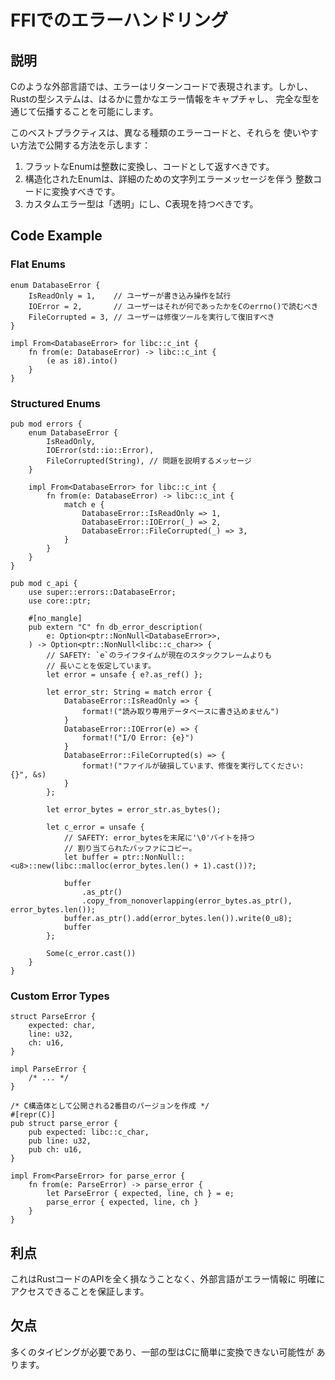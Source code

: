# FFIでのエラーハンドリング

## 説明

Cのような外部言語では、エラーはリターンコードで表現されます。しかし、
Rustの型システムは、はるかに豊かなエラー情報をキャプチャし、
完全な型を通じて伝播することを可能にします。

このベストプラクティスは、異なる種類のエラーコードと、それらを
使いやすい方法で公開する方法を示します：

1. フラットなEnumは整数に変換し、コードとして返すべきです。
2. 構造化されたEnumは、詳細のための文字列エラーメッセージを伴う
   整数コードに変換すべきです。
3. カスタムエラー型は「透明」にし、C表現を持つべきです。

## Code Example

### Flat Enums

```rust,ignore
enum DatabaseError {
    IsReadOnly = 1,    // ユーザーが書き込み操作を試行
    IOError = 2,       // ユーザーはそれが何であったかをCのerrno()で読むべき
    FileCorrupted = 3, // ユーザーは修復ツールを実行して復旧すべき
}

impl From<DatabaseError> for libc::c_int {
    fn from(e: DatabaseError) -> libc::c_int {
        (e as i8).into()
    }
}
```

### Structured Enums

```rust,ignore
pub mod errors {
    enum DatabaseError {
        IsReadOnly,
        IOError(std::io::Error),
        FileCorrupted(String), // 問題を説明するメッセージ
    }

    impl From<DatabaseError> for libc::c_int {
        fn from(e: DatabaseError) -> libc::c_int {
            match e {
                DatabaseError::IsReadOnly => 1,
                DatabaseError::IOError(_) => 2,
                DatabaseError::FileCorrupted(_) => 3,
            }
        }
    }
}

pub mod c_api {
    use super::errors::DatabaseError;
    use core::ptr;

    #[no_mangle]
    pub extern "C" fn db_error_description(
        e: Option<ptr::NonNull<DatabaseError>>,
    ) -> Option<ptr::NonNull<libc::c_char>> {
        // SAFETY: `e`のライフタイムが現在のスタックフレームよりも
        // 長いことを仮定しています。
        let error = unsafe { e?.as_ref() };

        let error_str: String = match error {
            DatabaseError::IsReadOnly => {
                format!("読み取り専用データベースに書き込めません")
            }
            DatabaseError::IOError(e) => {
                format!("I/O Error: {e}")
            }
            DatabaseError::FileCorrupted(s) => {
                format!("ファイルが破損しています、修復を実行してください: {}", &s)
            }
        };

        let error_bytes = error_str.as_bytes();

        let c_error = unsafe {
            // SAFETY: error_bytesを末尾に'\0'バイトを持つ
            // 割り当てられたバッファにコピー。
            let buffer = ptr::NonNull::<u8>::new(libc::malloc(error_bytes.len() + 1).cast())?;

            buffer
                .as_ptr()
                .copy_from_nonoverlapping(error_bytes.as_ptr(), error_bytes.len());
            buffer.as_ptr().add(error_bytes.len()).write(0_u8);
            buffer
        };

        Some(c_error.cast())
    }
}
```

### Custom Error Types

```rust,ignore
struct ParseError {
    expected: char,
    line: u32,
    ch: u16,
}

impl ParseError {
    /* ... */
}

/* C構造体として公開される2番目のバージョンを作成 */
#[repr(C)]
pub struct parse_error {
    pub expected: libc::c_char,
    pub line: u32,
    pub ch: u16,
}

impl From<ParseError> for parse_error {
    fn from(e: ParseError) -> parse_error {
        let ParseError { expected, line, ch } = e;
        parse_error { expected, line, ch }
    }
}
```

## 利点

これはRustコードのAPIを全く損なうことなく、外部言語がエラー情報に
明確にアクセスできることを保証します。

## 欠点

多くのタイピングが必要であり、一部の型はCに簡単に変換できない可能性が あります。
